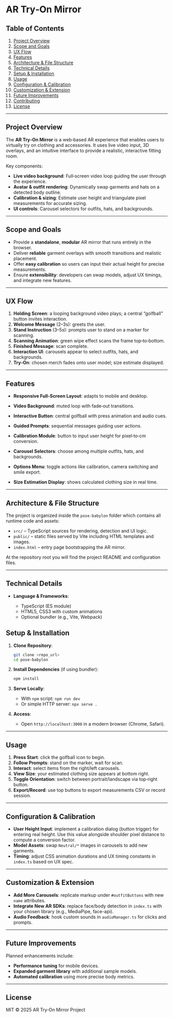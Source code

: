 # AR Try‑On Mirror

## Table of Contents

1. [Project Overview](#project-overview)
2. [Scope and Goals](#scope-and-goals)
3. [UX Flow](#ux-flow)
4. [Features](#features)
5. [Architecture & File Structure](#architecture--file-structure)
6. [Technical Details](#technical-details)
7. [Setup & Installation](#setup--installation)
8. [Usage](#usage)
9. [Configuration & Calibration](#configuration--calibration)
10. [Customization & Extension](#customization--extension)
11. [Future Improvements](#future-improvements)
12. [Contributing](#contributing)
13. [License](#license)

---

## Project Overview

The **AR Try‑On Mirror** is a web‑based AR experience that enables users to virtually try on clothing and accessories. It uses live video input, 3D overlays, and an intuitive interface to provide a realistic, interactive fitting room.

Key components:

* **Live video background**: Full‑screen video loop guiding the user through the experience.
* **Avatar & outfit rendering**: Dynamically swap garments and hats on a detected body outline.
* **Calibration & sizing**: Estimate user height and triangulate pixel measurements for accurate sizing.
* **UI controls**: Carousel selectors for outfits, hats, and backgrounds.

---

## Scope and Goals

* Provide a **standalone**, **modular** AR mirror that runs entirely in the browser.
* Deliver **reliable** garment overlays with smooth transitions and realistic placement.
* Offer **easy calibration** so users can input their actual height for precise measurements.
* Ensure **extensibility**: developers can swap models, adjust UX timings, and integrate new features.

---

## UX Flow

1. **Holding Screen**: a looping background video plays; a central “golfball” button invites interaction.
2. **Welcome Message** (2–3s): greets the user.
3. **Stand Instruction** (3–5s): prompts user to stand on a marker for scanning.
4. **Scanning Animation**: green wipe effect scans the frame top‑to‑bottom.
5. **Finished Message**: scan complete.
6. **Interaction UI**: carousels appear to select outfits, hats, and backgrounds.
7. **Try‑On**: chosen merch fades onto user model; size estimate displayed.

---

## Features

* **Responsive Full‑Screen Layout**: adapts to mobile and desktop.
* **Video Background**: muted loop with fade‑out transitions.
* **Interactive Button**: central golfball with press animation and audio cues.
* **Guided Prompts**: sequential messages guiding user actions.
* **Calibration Module**: button to input user height for pixel‑to‑cm conversion.
* **Carousel Selectors**: choose among multiple outfits, hats, and backgrounds.

* **Options Menu**: toggle actions like calibration, camera switching and smile export.

* **Size Estimation Display**: shows calculated clothing size in real time.

---

## Architecture & File Structure

The project is organized inside the `pose-babylon` folder which contains all
runtime code and assets:

* `src/` – TypeScript sources for rendering, detection and UI logic.
* `public/` – static files served by Vite including HTML templates and images.
* `index.html` – entry page bootstrapping the AR mirror.

At the repository root you will find the project README and configuration files.

---

## Technical Details

* **Language & Frameworks**:

  * TypeScript (ES module)
  * HTML5, CSS3 with custom animations
  * Optional bundler (e.g., Vite, Webpack)
    
## Setup & Installation

1. **Clone Repository**:

   ```bash
   git clone <repo_url>
   cd pose-babylon
   ```
2. **Install Dependencies** (if using bundler):

   ```bash
   npm install
   ```
3. **Serve Locally**:

   * With `npm` script: `npm run dev`
   * Or simple HTTP server: `npx serve .`
4. **Access**:

   * Open `http://localhost:3000` in a modern browser (Chrome, Safari).

---

## Usage

1. **Press Start**: click the golfball icon to begin.
2. **Follow Prompts**: stand on the marker, wait for scan.
3. **Interact**: select items from the right/left carousels.
4. **View Size**: your estimated clothing size appears at bottom right.
5. **Toggle Orientation**: switch between portrait/landscape via top‑right button.
6. **Export/Record**: use top buttons to export measurements CSV or record session.

---

## Configuration & Calibration

* **User Height Input**: implement a calibration dialog (button trigger) for entering real height. Use this value alongside shoulder pixel distance to compute a conversion factor.
* **Model Assets**: swap `Neutral/*` images in carousels to add new garments.
* **Timing**: adjust CSS animation durations and UX timing constants in `index.ts` based on UX spec.

---

## Customization & Extension

* **Add More Carousels**: replicate markup under `#outfitButtons` with new `name` attributes.
* **Integrate New AR SDKs**: replace face/body detection in `index.ts` with your chosen library (e.g., MediaPipe, face-api).
* **Audio Feedback**: hook custom sounds in `audioManager.ts` for clicks and prompts.

---

## Future Improvements

Planned enhancements include:

* **Performance tuning** for mobile devices.
* **Expanded garment library** with additional sample models.
* **Automated calibration** using more precise body metrics.

---

## License

MIT © 2025 AR Try‑On Mirror Project
